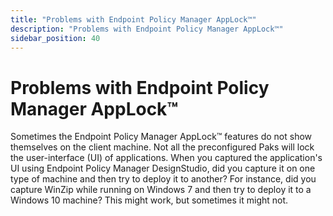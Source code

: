 ```yaml
---
title: "Problems with Endpoint Policy Manager AppLock™"
description: "Problems with Endpoint Policy Manager AppLock™"
sidebar_position: 40
---
```


# Problems with Endpoint Policy Manager AppLock™

Sometimes the Endpoint Policy Manager AppLock™ features do not show themselves on the client
machine. Not all the preconfigured Paks will lock the user-interface (UI) of applications. When you
captured the application's UI using Endpoint Policy Manager DesignStudio, did you capture it on one
type of machine and then try to deploy it to another? For instance, did you capture WinZip while
running on Windows 7 and then try to deploy it to a Windows 10 machine? This might work, but
sometimes it might not.
